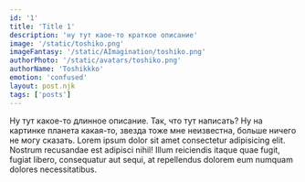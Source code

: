 ```yaml
---
id: '1'
title: 'Title 1'
description: 'ну тут каое-то краткое описание'
image: '/static/toshiko.png'
imageFantasy: '/static/AImagination/toshiko.png'
authorPhoto: '/static/avatars/toshiko.png'
authorName: 'Toshikkko'
emotion: 'confused'
layout: post.njk
tags: ['posts']
---
```


Ну тут какое-то длинное описание. Так, что тут написать? Ну на картинке планета какая-то, звезда тоже мне неизвестна, больше ничего не могу сказать. Lorem ipsum dolor sit amet consectetur adipisicing elit. Nostrum recusandae est adipisci nihil! Illum reiciendis itaque quae fugit, fugiat libero, consequatur aut sequi, at repellendus dolorem eum numquam dolores necessitatibus.

